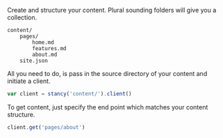 Create and structure your content. Plural sounding folders will give you a collection.

```
content/
	pages/
		home.md
		features.md
		about.md
	site.json
```

All you need to do, is pass in the source directory of your content and initiate a client.

```js
var client = stancy('content/').client()
```

To get content, just specify the end point which matches your content structure.

```js
client.get('pages/about')
```